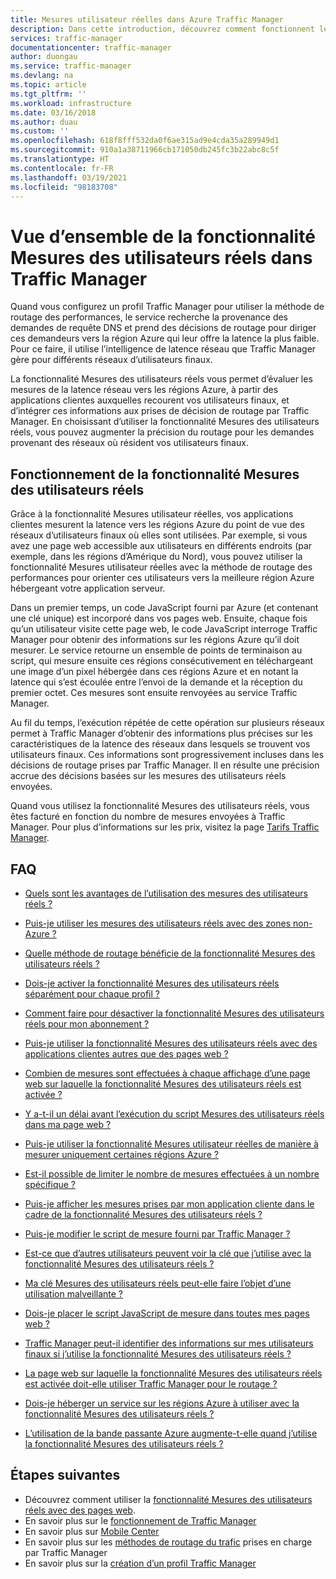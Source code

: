 ```yaml
---
title: Mesures utilisateur réelles dans Azure Traffic Manager
description: Dans cette introduction, découvrez comment fonctionnent les Mesures utilisateur réelles Azure Traffic Manager.
services: traffic-manager
documentationcenter: traffic-manager
author: duongau
ms.service: traffic-manager
ms.devlang: na
ms.topic: article
ms.tgt_pltfrm: ''
ms.workload: infrastructure
ms.date: 03/16/2018
ms.author: duau
ms.custom: ''
ms.openlocfilehash: 618f8fff532da0f6ae315ad9e4cda35a289949d1
ms.sourcegitcommit: 910a1a38711966cb171050db245fc3b22abc8c5f
ms.translationtype: HT
ms.contentlocale: fr-FR
ms.lasthandoff: 03/19/2021
ms.locfileid: "98183708"
---
```

# <a name="traffic-manager-real-user-measurements-overview"></a>Vue d’ensemble de la fonctionnalité Mesures des utilisateurs réels dans Traffic Manager

Quand vous configurez un profil Traffic Manager pour utiliser la méthode de routage des performances, le service recherche la provenance des demandes de requête DNS et prend des décisions de routage pour diriger ces demandeurs vers la région Azure qui leur offre la latence la plus faible. Pour ce faire, il utilise l’intelligence de latence réseau que Traffic Manager gère pour différents réseaux d’utilisateurs finaux.

La fonctionnalité Mesures des utilisateurs réels vous permet d’évaluer les mesures de la latence réseau vers les régions Azure, à partir des applications clientes auxquelles recourent vos utilisateurs finaux, et d’intégrer ces informations aux prises de décision de routage par Traffic Manager. En choisissant d’utiliser la fonctionnalité Mesures des utilisateurs réels, vous pouvez augmenter la précision du routage pour les demandes provenant des réseaux où résident vos utilisateurs finaux. 

## <a name="how-real-user-measurements-work"></a>Fonctionnement de la fonctionnalité Mesures des utilisateurs réels

Grâce à la fonctionnalité Mesures utilisateur réelles, vos applications clientes mesurent la latence vers les régions Azure du point de vue des réseaux d’utilisateurs finaux où elles sont utilisées. Par exemple, si vous avez une page web accessible aux utilisateurs en différents endroits (par exemple, dans les régions d’Amérique du Nord), vous pouvez utiliser la fonctionnalité Mesures utilisateur réelles avec la méthode de routage des performances pour orienter ces utilisateurs vers la meilleure région Azure hébergeant votre application serveur.

Dans un premier temps, un code JavaScript fourni par Azure (et contenant une clé unique) est incorporé dans vos pages web. Ensuite, chaque fois qu’un utilisateur visite cette page web, le code JavaScript interroge Traffic Manager pour obtenir des informations sur les régions Azure qu’il doit mesurer. Le service retourne un ensemble de points de terminaison au script, qui mesure ensuite ces régions consécutivement en téléchargeant une image d’un pixel hébergée dans ces régions Azure et en notant la latence qui s’est écoulée entre l’envoi de la demande et la réception du premier octet. Ces mesures sont ensuite renvoyées au service Traffic Manager.

Au fil du temps, l’exécution répétée de cette opération sur plusieurs réseaux permet à Traffic Manager d’obtenir des informations plus précises sur les caractéristiques de la latence des réseaux dans lesquels se trouvent vos utilisateurs finaux. Ces informations sont progressivement incluses dans les décisions de routage prises par Traffic Manager. Il en résulte une précision accrue des décisions basées sur les mesures des utilisateurs réels envoyées.

Quand vous utilisez la fonctionnalité Mesures des utilisateurs réels, vous êtes facturé en fonction du nombre de mesures envoyées à Traffic Manager. Pour plus d’informations sur les prix, visitez la page [Tarifs Traffic Manager](https://azure.microsoft.com/pricing/details/traffic-manager/).

## <a name="faqs"></a>FAQ

* [Quels sont les avantages de l’utilisation des mesures des utilisateurs réels ?](./traffic-manager-faqs.md#what-are-the-benefits-of-using-real-user-measurements)

* [Puis-je utiliser les mesures des utilisateurs réels avec des zones non-Azure ?](./traffic-manager-faqs.md#can-i-use-real-user-measurements-with-non-azure-regions)

* [Quelle méthode de routage bénéficie de la fonctionnalité Mesures des utilisateurs réels ?](./traffic-manager-faqs.md#which-routing-method-benefits-from-real-user-measurements)

* [Dois-je activer la fonctionnalité Mesures des utilisateurs réels séparément pour chaque profil ?](./traffic-manager-faqs.md#do-i-need-to-enable-real-user-measurements-each-profile-separately)

* [Comment faire pour désactiver la fonctionnalité Mesures des utilisateurs réels pour mon abonnement ?](./traffic-manager-faqs.md#how-do-i-turn-off-real-user-measurements-for-my-subscription)

* [Puis-je utiliser la fonctionnalité Mesures des utilisateurs réels avec des applications clientes autres que des pages web ?](./traffic-manager-faqs.md#can-i-use-real-user-measurements-with-client-applications-other-than-web-pages)

* [Combien de mesures sont effectuées à chaque affichage d’une page web sur laquelle la fonctionnalité Mesures des utilisateurs réels est activée ?](./traffic-manager-faqs.md#how-many-measurements-are-made-each-time-my-real-user-measurements-enabled-web-page-is-rendered)

* [Y a-t-il un délai avant l’exécution du script Mesures des utilisateurs réels dans ma page web ?](./traffic-manager-faqs.md#is-there-a-delay-before-real-user-measurements-script-runs-in-my-webpage)

* [Puis-je utiliser la fonctionnalité Mesures utilisateur réelles de manière à mesurer uniquement certaines régions Azure ?](./traffic-manager-faqs.md#can-i-use-real-user-measurements-with-only-the-azure-regions-i-want-to-measure)

* [Est-il possible de limiter le nombre de mesures effectuées à un nombre spécifique ?](./traffic-manager-faqs.md#can-i-limit-the-number-of-measurements-made-to-a-specific-number)

* [Puis-je afficher les mesures prises par mon application cliente dans le cadre de la fonctionnalité Mesures des utilisateurs réels ?](./traffic-manager-faqs.md#can-i-see-the-measurements-taken-by-my-client-application-as-part-of-real-user-measurements)

* [Puis-je modifier le script de mesure fourni par Traffic Manager ?](./traffic-manager-faqs.md#can-i-modify-the-measurement-script-provided-by-traffic-manager)

* [Est-ce que d’autres utilisateurs peuvent voir la clé que j’utilise avec la fonctionnalité Mesures des utilisateurs réels ?](./traffic-manager-faqs.md#will-it-be-possible-for-others-to-see-the-key-i-use-with-real-user-measurements)

* [Ma clé Mesures des utilisateurs réels peut-elle faire l’objet d’une utilisation malveillante ?](./traffic-manager-faqs.md#can-others-abuse-my-rum-key)

* [Dois-je placer le script JavaScript de mesure dans toutes mes pages web ?](./traffic-manager-faqs.md#do-i-need-to-put-the-measurement-javascript-in-all-my-web-pages)

* [Traffic Manager peut-il identifier des informations sur mes utilisateurs finaux si j’utilise la fonctionnalité Mesures des utilisateurs réels ?](./traffic-manager-faqs.md#can-information-about-my-end-users-be-identified-by-traffic-manager-if-i-use-real-user-measurements)

* [La page web sur laquelle la fonctionnalité Mesures des utilisateurs réels est activée doit-elle utiliser Traffic Manager pour le routage ?](./traffic-manager-faqs.md#does-the-webpage-measuring-real-user-measurements-need-to-be-using-traffic-manager-for-routing)

* [Dois-je héberger un service sur les régions Azure à utiliser avec la fonctionnalité Mesures des utilisateurs réels ?](./traffic-manager-faqs.md#do-i-need-to-host-any-service-on-azure-regions-to-use-with-real-user-measurements)

* [L’utilisation de la bande passante Azure augmente-t-elle quand j’utilise la fonctionnalité Mesures des utilisateurs réels ?](./traffic-manager-faqs.md#will-my-azure-bandwidth-usage-increase-when-i-use-real-user-measurements)

## <a name="next-steps"></a>Étapes suivantes
- Découvrez comment utiliser la [fonctionnalité Mesures des utilisateurs réels avec des pages web](traffic-manager-create-rum-web-pages.md).
- En savoir plus sur le [fonctionnement de Traffic Manager](traffic-manager-overview.md)
- En savoir plus sur [Mobile Center](/mobile-center/)
- En savoir plus sur les [méthodes de routage du trafic](traffic-manager-routing-methods.md) prises en charge par Traffic Manager
- En savoir plus sur la [création d’un profil Traffic Manager](./quickstart-create-traffic-manager-profile.md)